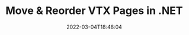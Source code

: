 ---
############################# Static ############################
layout: "auto-gen"
date: 2022-03-04T18:48:04
draft: false

############################# Head ############################
head_title: "Move, Rearrange & Reorder VTX Pages in C# .NET"
head_description: "C# .NET users to move, rearrange and reorder pages within a VTX document by reversing the pages order using document merger API."

############################# Header ############################
title: "Move & Reorder VTX Pages in .NET"
description: "Move and Rearrange the pages within a VTX document to any position using documents merger API for .NET (C#, ASP.NET, VB.NET, .NET Core) applications."
bg_image: "https://cms.admin.containerize.com/templates/aspose/App_Themes/V3/images/bg/header1.png"
bg_overlay: false
button:
    enable: true
    icon: "fas fa-arrow-down"
    label: "Download Free Trial"
    link: "https://downloads.groupdocs.com/merger/net"

############################# SubMenu ############################
submenu:
    enable: true

    left:
        img_alt: "GroupDocs.Merger for .NET"
        image: "https://cms.admin.containerize.com/templates/groupdocs/images/product-logos/90x90-noborder/groupdocs-merger-net.png"
        product: "GroupDocs.Merger"
        platform: ".NET"

    middle:
        button:

            # button loop
            - link: "https://apireference.groupdocs.com/merger/net"
              text: "API Reference"

            # button loop
            - link: "https://github.com/groupdocs-merger"
              text: "Code Examples"

            # button loop
            - link: "https://products.groupdocs.app/merger/family"
              text: "Live Demos"

            # button loop
            - link: "https://purchase.groupdocs.com/pricing/merger/net"
              text: "Pricing"

    right:
        link_download: "https://downloads.groupdocs.com/merger"
        link_learn: "https://docs.groupdocs.com/merger/net"
        link_buy: "https://purchase.groupdocs.com"

############################# About ############################
about:
    enable: true
    title: "About GroupDocs.Merger for .NET API"
    content: |
        [GroupDocs.Merger for .NET](https://products.groupdocs.com/merger/net/) offers a simple solution to safely merge, split, move, remove, extract, swap & rotate between a wide range of document formats including PDF, Microsoft Office (Word, Excel, PowerPoint, OneNote), OpenDocument, HTML and many others within .NET applications. By adding just a few lines of the code, perform several document operations such as move, remove, rotate, swap, extract or change the orientation of pages within the documents. The documents merging API also supports previewing document pages as an image to analyse the document structure, formatting and content on the page.
        
        GroupDocs.Merger APIs are well supported on all major operating systems and platforms including .NET Framework, .NET Standard, .NET Core, Mono and Xamarin.

############################# Steps ############################
steps:
    enable: true
    title_left: "Move VTX File Pages in .NET"
    content_left: |
        [GroupDocs.Merger](https://products.groupdocs.com/merger/net/) makes it easy for .NET developers to move and rearrange pages within a PDF file by implementing a few easy steps.

        *   Initialise <mark>**MoveOptions**</mark> class to specify current and new page numbers.
        *   Create new instance of <mark>**Merger**</mark> class and pass source document path as a constructor parameter.
        *   Call <mark>**MovePage**</mark> method and pass <mark>**MoveOptions**</mark> object to it.
        *   Call <mark>**Save**</mark> method and pass desired file path to save resultant document.
        
    title_right: "System Requirements"
    content_right: |
        GroupDocs.Merger for .NET APIs are supported on all major platforms and operating systems. Before executing the code below, please make sure that you have the following prerequisites installed on your system.

        *   Operating Systems: Microsoft Windows, Linux, MacOS
        *   Development Environments: Visual Studio, Xamarin, MonoDevelop
        *   Frameworks: .NET Framework, .NET Standard, .NET Core, Mono
        *   Download the latest version of GroupDocs.Merger for .NET from [Nuget](https://www.nuget.org/packages/GroupDocs.Merger)
        
    code: |
        ```cs
        // Move VTX file pages using GroupDocs.Merger API
        int pageNumber = 6;
        int newPageNumber = 1;

        // Initialise MoveOptions class to specify current and new page numbers
        MoveOptions moveOptions = new MoveOptions(pageNumber, newPageNumber);

        // Instantiate Merger with input VTX document
        using (Merger merger = new Merger("input.vtx"))
          {
            // Call MovePage method and pass MoveOptions object to it
            merger.MovePage(moveOptions);
            
            // Call Save method and pass desired file path to save the output document
            merger.Save("output.vtx");
          }
        ```

############################# Demos ############################
demos:
    enable: true
    title: "Live Demos - Move VTX Document Pages Online"
    content: |
        Move pages within VTX files right now by visiting [GroupDocs.Merger Live Demos](https://products.groupdocs.app/merger/vtx) website.
        The live demo has the following benefits
        
############################# About Formats ############################
about_formats:
    enable: true
    format:
        # format loop
        - icon: "far fa-file-alt"
          title: "About VTX File Format"
          content: |
            A file with VTX extension is a Microsoft Visio drawing template that is saved to disc in XML file format. The template is aimed to provide a file with basic settings that can be used to create multiple Visio files of the same settings. Another similar format is VST which is saved in binary format rather than XML. VTX files are supported with Visio 2010 and newer versions.

          link: "https://docs.fileformat.com/image/vtx/"

############################# More Formats ############################
more_formats:
    enable: true
    title: "Move Pages of Other Document Formats"
    content: |
        .NET documents merger & split API for file formats and images. Reorder pages of some of the popular file formats as stated below.
    format: 
        # format loop
        - name: "Move DOC File Pages in .NET"
          link: "https://products.groupdocs.com/merger/net/move/doc/"
          description: "Microsoft Word Document"

        # format loop
        - name: "Move DOCM File Pages in .NET"
          link: "https://products.groupdocs.com/merger/net/move/docm/"
          description: "Microsoft Word Macro-Enabled Document"

        # format loop
        - name: "Move DOCX File Pages in .NET"
          link: "https://products.groupdocs.com/merger/net/move/docx/"
          description: "Microsoft Word Open XML Document"

        # format loop
        - name: "Move DOT File Pages in .NET"
          link: "https://products.groupdocs.com/merger/net/move/dot/"
          description: "Microsoft Word Document Template"

        # format loop
        - name: "Move DOTM File Pages in .NET"
          link: "https://products.groupdocs.com/merger/net/move/dotm/"
          description: "Microsoft Word Macro-Enabled Template"

        # format loop
        - name: "Move DOTX File Pages in .NET"
          link: "https://products.groupdocs.com/merger/net/move/dotx/"
          description: "Word Open XML Document Template"

        # format loop
        - name: "Move EPUB File Pages in .NET"
          link: "https://products.groupdocs.com/merger/net/move/epub/"
          description: "Digital E-Book File Format"

        # format loop
        - name: "Move HTML File Pages in .NET"
          link: "https://products.groupdocs.com/merger/net/move/html/"
          description: "Hyper Text Markup Language"

        # format loop
        - name: "Move MHT File Pages in .NET"
          link: "https://products.groupdocs.com/merger/net/move/mht/"
          description: "MIME Encapsulation of Aggregate HTML"

        # format loop
        - name: "Move MHTML File Pages in .NET"
          link: "https://products.groupdocs.com/merger/net/move/mhtml/"
          description: "MIME Encapsulation of Aggregate HTML"

        # format loop
        - name: "Move ODP File Pages in .NET"
          link: "https://products.groupdocs.com/merger/net/move/odp/"
          description: "OpenDocument Presentation File Format"

        # format loop
        - name: "Move ODS File Pages in .NET"
          link: "https://products.groupdocs.com/merger/net/move/ods/"
          description: "Open Document Spreadsheet"

        # format loop
        - name: "Move ODT File Pages in .NET"
          link: "https://products.groupdocs.com/merger/net/move/odt/"
          description: "Open Document Text"

        # format loop
        - name: "Move OTP File Pages in .NET"
          link: "https://products.groupdocs.com/merger/net/move/otp/"
          description: "Origin Graph Template"

        # format loop
        - name: "Move OTT File Pages in .NET"
          link: "https://products.groupdocs.com/merger/net/move/ott/"
          description: "Open Document Template"

        # format loop
        - name: "Move PDF File Pages in .NET"
          link: "https://products.groupdocs.com/merger/net/move/pdf/"
          description: "Portable Document"

        # format loop
        - name: "Move POTM File Pages in .NET"
          link: "https://products.groupdocs.com/merger/net/move/potm/"
          description: "Microsoft PowerPoint Template"

        # format loop
        - name: "Move POTX File Pages in .NET"
          link: "https://products.groupdocs.com/merger/net/move/potx/"
          description: "Microsoft PowerPoint Open XML Template"

        # format loop
        - name: "Move PPS File Pages in .NET"
          link: "https://products.groupdocs.com/merger/net/move/pps/"
          description: "Microsoft PowerPoint Slide Show"

        # format loop
        - name: "Move PPSM File Pages in .NET"
          link: "https://products.groupdocs.com/merger/net/move/ppsm/"
          description: "Microsoft PowerPoint Slide Show"

        # format loop
        - name: "Move PPSX File Pages in .NET"
          link: "https://products.groupdocs.com/merger/net/move/ppsx/"
          description: "PowerPoint Open XML Slide Show"

        # format loop
        - name: "Move PPT File Pages in .NET"
          link: "https://products.groupdocs.com/merger/net/move/ppt/"
          description: "PowerPoint Presentation"

        # format loop
        - name: "Move PPTM File Pages in .NET"
          link: "https://products.groupdocs.com/merger/net/move/pptm/"
          description: "Microsoft PowerPoint Presentation"

        # format loop
        - name: "Move PPTX File Pages in .NET"
          link: "https://products.groupdocs.com/merger/net/move/pptx/"
          description: "PowerPoint Open XML Presentation"

        # format loop
        - name: "Move PS File Pages in .NET"
          link: "https://products.groupdocs.com/merger/net/move/ps/"
          description: "PostScript (PS)"

        # format loop
        - name: "Move RTF File Pages in .NET"
          link: "https://products.groupdocs.com/merger/net/move/rtf/"
          description: "Rich Text File Format"

        # format loop
        - name: "Move TEX File Pages in .NET"
          link: "https://products.groupdocs.com/merger/net/move/tex/"
          description: "LaTeX Source Document"

        # format loop
        - name: "Move VDX File Pages in .NET"
          link: "https://products.groupdocs.com/merger/net/move/vdx/"
          description: "Microsoft Visio XML Drawing File Format"

        # format loop
        - name: "Move VSDM File Pages in .NET"
          link: "https://products.groupdocs.com/merger/net/move/vsdm/"
          description: "Visio Macro-Enabled Drawing"

        # format loop
        - name: "Move VSDX File Pages in .NET"
          link: "https://products.groupdocs.com/merger/net/move/vsdx/"
          description: "Microsoft Visio File Format"

        # format loop
        - name: "Move VSSM File Pages in .NET"
          link: "https://products.groupdocs.com/merger/net/move/vssm/"
          description: "Microsoft Visio Macro Enabled File Format"

        # format loop
        - name: "Move VSSX File Pages in .NET"
          link: "https://products.groupdocs.com/merger/net/move/vssx/"
          description: "Visio Stencil File Format"

        # format loop
        - name: "Move VSTM File Pages in .NET"
          link: "https://products.groupdocs.com/merger/net/move/vstm/"
          description: "Visio Macro-Enabled Drawing Template"

        # format loop
        - name: "Move VSTX File Pages in .NET"
          link: "https://products.groupdocs.com/merger/net/move/vstx/"
          description: "Microsoft Visio File Format"

        # format loop
        - name: "Move VSX File Pages in .NET"
          link: "https://products.groupdocs.com/merger/net/move/vsx/"
          description: "Vector Scalar Extension"

        # format loop
        - name: "Move XLAM File Pages in .NET"
          link: "https://products.groupdocs.com/merger/net/move/xlam/"
          description: "Microsoft Excel Macro-Enabled Add-In"

        # format loop
        - name: "Move XLS File Pages in .NET"
          link: "https://products.groupdocs.com/merger/net/move/xls/"
          description: "Microsoft Excel Binary File Format"

        # format loop
        - name: "Move XLSB File Pages in .NET"
          link: "https://products.groupdocs.com/merger/net/move/xlsb/"
          description: "Microsoft Excel Binary Spreadsheet File"

        # format loop
        - name: "Move XLSM File Pages in .NET"
          link: "https://products.groupdocs.com/merger/net/move/xlsm/"
          description: "Microsoft Excel Macro-Enabled Spreadsheet"

        # format loop
        - name: "Move XLSX File Pages in .NET"
          link: "https://products.groupdocs.com/merger/net/move/xlsx/"
          description: "Microsoft Excel Open XML Spreadsheet"

        # format loop
        - name: "Move XLT File Pages in .NET"
          link: "https://products.groupdocs.com/merger/net/move/xlt/"
          description: "Microsoft Excel Template"

        # format loop
        - name: "Move XLTM File Pages in .NET"
          link: "https://products.groupdocs.com/merger/net/move/xltm/"
          description: "Microsoft Excel Macro-Enabled Template"

        # format loop
        - name: "Move XLTX File Pages in .NET"
          link: "https://products.groupdocs.com/merger/net/move/xltx/"
          description: "Microsoft Excel Open XML Template"

        # format loop
        - name: "Move XPS File Pages in .NET"
          link: "https://products.groupdocs.com/merger/net/move/xps/"
          description: "Open XML Paper Specification"



############################# Back to top ###############################
back_to_top:
    enable: true
---